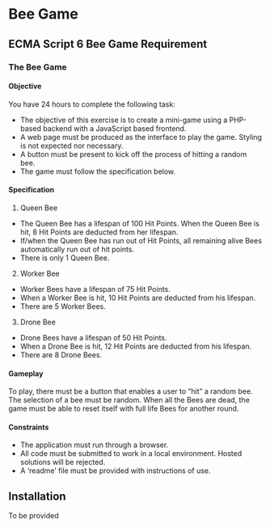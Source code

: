 # Bee Game
## ECMA Script 6 Bee Game Requirement

### The	Bee	Game
#### Objective
You	have	24	hours to	complete	the	following	task:
* The	objective	of	this	exercise	is	to	create	a	mini-game	using	a	PHP-based	backend	with	a	JavaScript based frontend.
* A	web	page	must	be	produced	as	the	interface	to	play	the	game.	Styling	is	not	expected	nor	necessary.
* A	button	must	be	present	to	kick	off	the	process	of	hitting	a	random	bee.
* The	game	must	follow	the	specification	below.
#### Specification
1. Queen	Bee
  * The	Queen	Bee	has	a	lifespan	of	100	Hit	Points.	When	the	Queen	Bee	is	hit,	8	Hit	Points are	deducted	from	her lifespan.
  * If/when	the	Queen	Bee	has	run	out	of	Hit	Points,	all	remaining	alive	Bees	automatically	run	out	of	hit	points.
  * There	is	only	1	Queen	Bee.
2. Worker	Bee
  * Worker	Bees	have	a	lifespan	of	75	Hit	Points.
  * When	a	Worker	Bee	is	hit,	10	Hit	Points are	deducted	from	his	lifespan.
  * There	are	5	Worker	Bees.
3. Drone	Bee
  * Drone	Bees	have	a	lifespan	of	50	Hit	Points.
  * When	a	Drone	Bee	is	hit,	12	Hit	Points are deducted	from	his	lifespan.
  * There	are	8	Drone	Bees.
#### Gameplay
To	play,	there	must	be	a	button	that	enables	a	user	to	“hit”	a	random	bee.	The	selection	of	a	bee	must	be random.
When	all	the	Bees	are	dead,	the	game	must	be	able	to	reset	itself	with	full	life	Bees	for	another	round.
#### Constraints
* The	application	must	run	through	a	browser.
* All	code	must	be	submitted	to	work	in	a	local	environment.	Hosted	solutions	will	be	rejected.
* A	‘readme’	file	must	be	provided	with	instructions	of	use.

## Installation

To be provided
